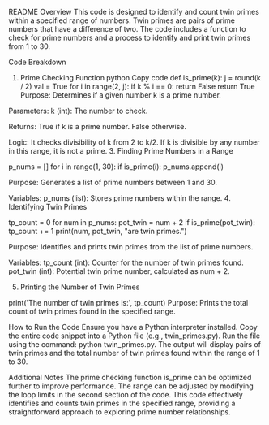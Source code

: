 
README
Overview
This code is designed to identify and count twin primes within a specified range of numbers. Twin primes are pairs of prime numbers that have a difference of two. The code includes a function to check for prime numbers and a process to identify and print twin primes from 1 to 30.

Code Breakdown
1. Prime Checking Function
python
Copy code
def is_prime(k):
    j = round(k / 2)
    val = True
    for i in range(2, j):
        if k % i == 0:
            return False
    return True
Purpose: Determines if a given number k is a prime number.

Parameters:
k (int): The number to check.

Returns:
True if k is a prime number.
False otherwise.

Logic:
It checks divisibility of k from 2 to k/2. If k is divisible by any number in this range, it is not a prime.
3. Finding Prime Numbers in a Range

p_nums = []
for i in range(1, 30):
    if is_prime(i):
        p_nums.append(i)
        
Purpose: Generates a list of prime numbers between 1 and 30.

Variables:
p_nums (list): Stores prime numbers within the range.
4. Identifying Twin Primes

tp_count = 0
for num in p_nums:
    pot_twin = num + 2
    if is_prime(pot_twin):
        tp_count += 1
        print(num, pot_twin, "are twin primes.")
        
Purpose: Identifies and prints twin primes from the list of prime numbers.

Variables:
tp_count (int): Counter for the number of twin primes found.
pot_twin (int): Potential twin prime number, calculated as num + 2.

5. Printing the Number of Twin Primes

print('The number of twin primes is:', tp_count)
Purpose: Prints the total count of twin primes found in the specified range.

How to Run the Code
Ensure you have a Python interpreter installed.
Copy the entire code snippet into a Python file (e.g., twin_primes.py).
Run the file using the command: python twin_primes.py.
The output will display pairs of twin primes and the total number of twin primes found within the range of 1 to 30.

Additional Notes
The prime checking function is_prime can be optimized further to improve performance.
The range can be adjusted by modifying the loop limits in the second section of the code.
This code effectively identifies and counts twin primes in the specified range, providing a straightforward approach to exploring prime number relationships.






